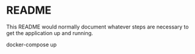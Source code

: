 # README

This README would normally document whatever steps are necessary to get the
application up and running.

docker-compose up
